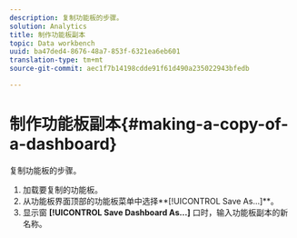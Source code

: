 ```yaml
---
description: 复制功能板的步骤。
solution: Analytics
title: 制作功能板副本
topic: Data workbench
uuid: ba47ded4-8676-48a7-853f-6321ea6eb601
translation-type: tm+mt
source-git-commit: aec1f7b14198cdde91f61d490a235022943bfedb

---
```



# 制作功能板副本{#making-a-copy-of-a-dashboard}

复制功能板的步骤。

1. 加载要复制的功能板。
1. 从功能板界面顶部的功能板菜单中选择**[!UICONTROL Save As…]**。
1. 显示窗 **[!UICONTROL Save Dashboard As…]** 口时，输入功能板副本的新名称。
